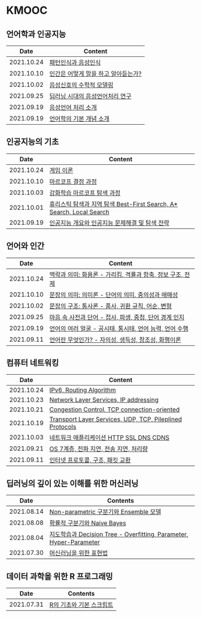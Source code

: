 # KMOOC

## 언어학과 인공지능

| Date       | Content                                                      |
| ---------- | ------------------------------------------------------------ |
| 2021.10.24 | [패턴인식과 음성인식](https://github.com/ruslanlvivsky/kmooc/blob/main/linguistics-and-ai/week6.md) |
| 2021.10.10 | [인간은 어떻게 말을 하고 알아듣는가?](https://github.com/ruslanlvivsky/kmooc/blob/main/linguistics-and-ai/week5.md) |
| 2021.10.02 | [음성신호의 수학적 모델링](https://github.com/jinsuSang/kmooc/blob/main/linguistics-and-ai/week4.md) |
| 2021.09.25 | [딥러닝 시대의 음성언어처리 연구](https://github.com/jinsuSang/kmooc/blob/main/linguistics-and-ai/week3.md) |
| 2021.09.19 | [음성언어 처리 소개](https://github.com/jinsuSang/kmooc/blob/main/linguistics-and-ai/week2.md) |
| 2021.09.19 | [언어학의 기본 개념 소개](https://github.com/jinsuSang/kmooc/blob/main/linguistics-and-ai/week1.md) |

## 인공지능의 기초

| Date       | Content                                                      |
| ---------- | ------------------------------------------------------------ |
| 2021.10.24 | [게임 이론](https://github.com/sangjinsu/kmooc/blob/main/basics-of-artificial-intelligence/week6.md) |
| 2021.10.10 | [마르코프 결정 과정](https://github.com/ruslanlvivsky/kmooc/blob/main/basics-of-artificial-intelligence/week5.md) |
| 2021.10.03 | [강화학습 마르코프 탐색 과정](https://github.com/jinsuSang/kmooc/blob/main/basics-of-artificial-intelligence/week4.md) |
| 2021.10.01 | [휴리스틱 탐색과 지역 탐색 Best-First Search, A* Search, Local Search](https://github.com/jinsuSang/kmooc/blob/main/basics-of-artificial-intelligence/week3.md) |
| 2021.09.19 | [인공지능 개요와 인공지능 문제해결 및 탐색 전략](https://github.com/jinsuSang/kmooc/blob/main/basics-of-artificial-intelligence/week1-and-week2.md) |

## 언어와 인간

| Date       | Content                                                      |
| ---------- | ------------------------------------------------------------ |
| 2021.10.24 | [맥락과 의미: 화용론 - 가리킴, 격률과 함축, 정보 구조, 전제](https://github.com/sangjinsu/kmooc/blob/main/human-and-language/week06-meanings-in-context-pregmatics.md) |
| 2021.10.10 | [문장의 의미: 의미론 - 단어의 의미, 중의성과 애매성](https://github.com/ruslanlvivsky/kmooc/blob/main/human-and-language/week05-sentence-meaning-semantics.md) |
| 2021.10.02 | [문장의 구조: 통사론 - 품사, 귀환 규칙, 어순, 변형](https://github.com/jinsuSang/kmooc/blob/main/human-and-language/week04-sentence-structures-syntax.md) |
| 2021.09.25 | [마음 속 사전과 단어 - 접사, 파생, 중첩, 단어 경계 인지](https://github.com/jinsuSang/kmooc/blob/main/human-and-language/week03-mental-lexicon-and-words.md) |
| 2021.09.19 | [언어의 여러 얼굴 - 공시태, 통시태, 언어 능력, 언어 수행](https://github.com/jinsuSang/kmooc/blob/main/human-and-language/week02-many-faces-of-language.md) |
| 2021.09.11 | [언어란 무엇인가? - 자의성, 생득성, 창조성, 화행이론](https://github.com/jinsuSang/kmooc/blob/main/human-and-language/week01-what-is-language.md) |

## 컴퓨터 네트워킹

| Date       | Content                                                      |
| ---------- | ------------------------------------------------------------ |
| 2021.10.24 | [IPv6, Routing Algorithm](https://github.com/sangjinsu/kmooc/blob/main/computer-networking/week07-efficient-use-of-ip-addressing-routing.md) |
| 2021.10.23 | [Network Layer Services, IP addressing](https://github.com/sangjinsu/kmooc/blob/main/computer-networking/week06-network-layer-services.md) |
| 2021.10.21 | [Congestion Control, TCP connection-oriented](https://github.com/ruslanlvivsky/kmooc/blob/main/computer-networking/week05-transmission-control-protocol.md) |
| 2021.10.19 | [Transport Layer Services, UDP, TCP, Pileplined Protocols](https://github.com/ruslanlvivsky/kmooc/blob/main/computer-networking/week04-transport-layer-services.md) |
| 2021.10.03 | [네트워크 애플리케이션 HTTP SSL DNS CDNS](https://github.com/jinsuSang/kmooc/blob/main/computer-networking/week03-network-application.md) |
| 2021.09.21 | [OS 7계층, 전파 지연, 전송 지연, 처리량](https://github.com/jinsuSang/kmooc/blob/main/computer-networking/week02-network-internet.md) |
| 2021.09.11 | [인터넷 프로토콜, 구조, 패킷 교환](https://github.com/jinsuSang/kmooc/blob/main/computer-networking/week01-internet-protocol.md) |

## 딥러닝의 깊이 있는 이해를 위한 머신러닝

| Date       | Contents                                                     |
| ---------- | ------------------------------------------------------------ |
| 2021.08.14 | [Non-parametric 구분기와  Ensemble 모델](https://github.com/jinsuSang/kmooc/blob/main/machine-learning-for-deep-learning/non-parametric-classifier-and-ensemble-model.md) |
| 2021.08.08 | [확률적 구분기와 Naive Bayes](https://github.com/jinsuSang/kmooc/blob/main/machine-learning-for-deep-learning/naive-bayes.md) |
| 2021.08.04 | [지도학습과 Decision Tree - Overfitting, Parameter, Hyper-Parameter](https://github.com/jinsuSang/kmooc/blob/main/machine-learning-for-deep-learning/supervised-learning-and-decision-tree.md) |
| 2021.07.30 | [머신러닝을 위한 표현법](https://github.com/jinsuSang/kmooc/blob/main/machine-learning-for-deep-learning/expressions-for-machine-learning.md) |

## 데이터 과학을 위한 R 프로그래밍

| Date       | Contents                                                     |
| ---------- | ------------------------------------------------------------ |
| 2021.07.31 | [R의 기초와 기본 스크립트](https://github.com/jinsuSang/kmooc/blob/main/r-programming-for-data-science/01-basic-r-script.md) |

